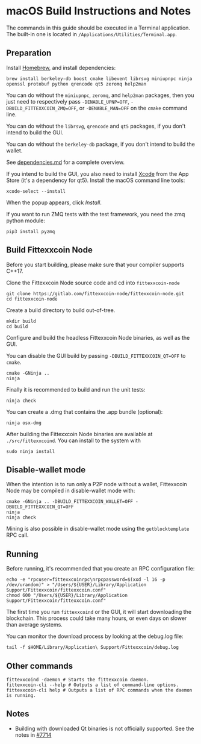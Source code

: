 macOS Build Instructions and Notes
====================================

The commands in this guide should be executed in a Terminal application.
The built-in one is located in `/Applications/Utilities/Terminal.app`.

Preparation
-----------

Install [Homebrew](https://brew.sh), and install dependencies:

```
brew install berkeley-db boost cmake libevent librsvg miniupnpc ninja openssl protobuf python qrencode qt5 zeromq help2man
```

You can do without the `miniupnpc`, `zeromq`, and `help2man` packages, then you
just need to respectively pass `-DENABLE_UPNP=OFF`, `-DBUILD_FITTEXXCOIN_ZMQ=OFF`,
or `-DENABLE_MAN=OFF` on the `cmake` command line.

You can do without the `librsvg`, `qrencode` and `qt5` packages, if you don't
intend to build the GUI.

You can do without the `berkeley-db` package, if you don't intend to build
the wallet.

See [dependencies.md](dependencies.md) for a complete overview.

If you intend to build the GUI, you also need to install
[Xcode](https://apps.apple.com/us/app/xcode/id497799835) from the App
Store (it's a dependency for qt5). Install the macOS command line tools:

```
xcode-select --install
```

When the popup appears, click *Install*.

If you want to run ZMQ tests with the test framework, you need the zmq python module:

```
pip3 install pyzmq
```

Build Fittexxcoin Node
------------------------

Before you start building, please make sure that your compiler supports C++17.

Clone the Fittexxcoin Node source code and cd into `fittexxcoin-node`

```
git clone https://gitlab.com/fittexxcoin-node/fittexxcoin-node.git
cd fittexxcoin-node
```

Create a build directory to build out-of-tree.

```
mkdir build
cd build
```

Configure and build the headless Fittexxcoin Node binaries, as well as the GUI.

You can disable the GUI build by passing `-DBUILD_FITTEXXCOIN_QT=OFF` to `cmake`.

```
cmake -GNinja ..
ninja
```

Finally it is recommended to build and run the unit tests:

```
ninja check
```

You can create a .dmg that contains the .app bundle (optional):

```
ninja osx-dmg
```

After building the Fittexxcoin Node binaries are available
at `./src/fittexxcoind`. You can install to the system with

```
sudo ninja install
```

Disable-wallet mode
--------------------

When the intention is to run only a P2P node without a wallet, Fittexxcoin Node
may be compiled in disable-wallet mode with:

```
cmake -GNinja .. -DBUILD_FITTEXXCOIN_WALLET=OFF -DBUILD_FITTEXXCOIN_QT=OFF
ninja
ninja check
```

Mining is also possible in disable-wallet mode using the `getblocktemplate` RPC call.

Running
-------

Before running, it's recommended that you create an RPC configuration file:

```
echo -e "rpcuser=fittexxcoinrpc\nrpcpassword=$(xxd -l 16 -p /dev/urandom)" > "/Users/${USER}/Library/Application Support/Fittexxcoin/fittexxcoin.conf"
chmod 600 "/Users/${USER}/Library/Application Support/Fittexxcoin/fittexxcoin.conf"
```

The first time you run `fittexxcoind` or the GUI, it will start downloading the blockchain.
This process could take many hours, or even days on slower than average systems.

You can monitor the download process by looking at the debug.log file:

```
tail -f $HOME/Library/Application\ Support/Fittexxcoin/debug.log
```

Other commands
--------------

```
fittexxcoind -daemon # Starts the fittexxcoin daemon.
fittexxcoin-cli --help # Outputs a list of command-line options.
fittexxcoin-cli help # Outputs a list of RPC commands when the daemon is running.
```

Notes
-----

* Building with downloaded Qt binaries is not officially supported. See the
  notes in [#7714](https://github.com/fittexxcoin/fittexxcoin/issues/7714)
